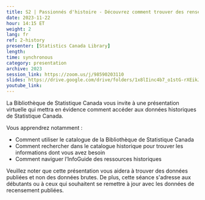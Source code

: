 ```yaml
---
title: S2 | Passionnés d'histoire - Découvrez comment trouver des renseignements de Statistique Canada avant 1981
date: 2023-11-22
hour: 14:15 ET
weight: 2
lang: fr
ref: 2-history
presenter: [Statistics Canada Library]
length:
time: synchronous
category: presentation
archive: 2023
session_link: https://zoom.us/j/98590203110
slides: https://drive.google.com/drive/folders/1x8lIinc4b7_o1stG-rXEikJv2w86gNHp?usp=share_link
youtube_link:
---
```

La Bibliothèque de Statistique Canada vous invite à une présentation virtuelle qui mettra en évidence comment accéder aux données historiques de Statistique Canada. <!--more-->

Vous apprendrez notamment :
 - Comment utiliser le catalogue de la Bibliothèque de Statistique Canada
 - Comment rechercher dans le catalogue historique pour trouver les informations dont vous avez besoin
 - Comment naviguer l’InfoGuide des ressources historiques

Veuillez noter que cette présentation vous aidera à trouver des données publiées et non des données brutes. De plus, cette séance s'adresse aux débutants ou à ceux qui souhaitent se remettre à jour avec les données de recensement publiées.
